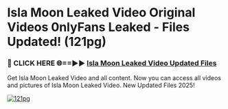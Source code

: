 # Isla Moon Leaked Video Original Videos 0nlyFans Leaked - Files Updated! (121pg)

<h3>🔴 CLICK HERE 🌐==►► <a href="https://best4dudes.click/HH4t6V" rel="nofollow">Isla Moon Leaked Video Updated Files</a></h3>

Get Isla Moon Leaked Video and all content. Now you can access all videos and pictures of Isla Moon Leaked Video. New Updated Files 2025!

[![121pg](https://github.com/user-attachments/assets/8c521d6e-e6e3-4a75-9320-d58ab9d79d5b)](https://best4dudes.click/HH4t6V)
